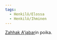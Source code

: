 ```yaml
---
tags:
  - Henkilö/Elossa
  - Henkilö/Ihminen
---
```

[Zahhak A'jabar](Zahhak%20A'jabar.md)in poika.

